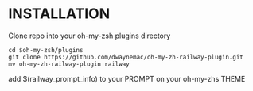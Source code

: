 # INSTALLATION

Clone repo into your oh-my-zsh plugins directory

```
cd $oh-my-zsh/plugins
git clone https://github.com/dwaynemac/oh-my-zh-railway-plugin.git
mv oh-my-zh-railway-plugin railway
```

add $(railway_prompt_info) to your PROMPT on your oh-my-zhs THEME
